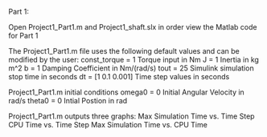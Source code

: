Part 1:

Open Project1_Part1.m and Project1_shaft.slx in order view the Matlab code for Part 1

The Project1_Part1.m file uses the following default values and can be modified by the user:
const_torque = 1    Torque input in Nm
J = 1               Inertia in kg m^2
b = 1               Damping Coefficient in Nm/(rad/s)
tout = 25           Simulink simulation stop time in seconds
dt = [1 0.1 0.001]  Time step values in seconds


Project1_Part1.m initial conditions
omega0 = 0         Initial Angular Velocity in rad/s
theta0 = 0         Intial Postion in rad

Project1_Part1.m outputs three graphs:
Max Simulation Time vs. Time Step
CPU Time vs. Time Step
Max Simulation Time vs. CPU Time



